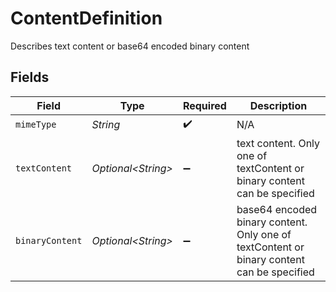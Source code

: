 # ContentDefinition

Describes text content or base64 encoded binary content


## Fields

| Field                                                                                     | Type                                                                                      | Required                                                                                  | Description                                                                               |
| ----------------------------------------------------------------------------------------- | ----------------------------------------------------------------------------------------- | ----------------------------------------------------------------------------------------- | ----------------------------------------------------------------------------------------- |
| `mimeType`                                                                                | *String*                                                                                  | :heavy_check_mark:                                                                        | N/A                                                                                       |
| `textContent`                                                                             | *Optional\<String>*                                                                       | :heavy_minus_sign:                                                                        | text content. Only one of textContent or binary content can be specified                  |
| `binaryContent`                                                                           | *Optional\<String>*                                                                       | :heavy_minus_sign:                                                                        | base64 encoded binary content. Only one of textContent or binary content can be specified |